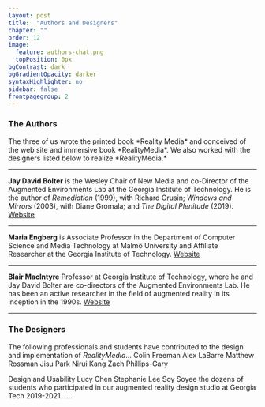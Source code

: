 ```yaml
---
layout: post
title:  "Authors and Designers"
chapter: ""
order: 12
image:
  feature: authors-chat.png
  topPosition: 0px
bgContrast: dark
bgGradientOpacity: darker
syntaxHighlighter: no
sidebar: false
frontpagegroup: 2
---
```

<h3>The Authors</h3>
The three of us wrote the printed book *Reality Media* and conceived of the web site and immersive book *RealityMedia*. We also worked with the designers listed below to realize *RealityMedia.*
<hr>
<b>Jay David Bolter</b> is the Wesley Chair of New Media and co-Director of the Augmented Environments Lab at the Georgia Institute of Technology.  He is the author of <i>Remediation</i> (1999), with Richard Grusin; <i>Windows and Mirrors</i> (2003), with Diane Gromala; and <i>The Digital Plenitude</i> (2019). <a href=https://jdbolter.net target="_blank">Website</a>

<div class="img img--10xLeading" style="background-image: url({{ site.baseurl_book_img }}ch-authors/jay.jpg);"></div>

<hr>
<b>Maria Engberg</b> is Associate Professor in the Department of Computer Science and Media Technology at Malmö University and Affiliate Researcher at the Georgia Institute of Technology. <a href=https://mau.se/en/persons/maria.engberg target="_blank">Website</a>

<div class="img img--16xLeading" style="background-image: url({{ site.baseurl_book_img }}ch-authors/maria.jpg);"></div>
<hr>
<b>Blair MacIntyre</b> Professor at Georgia Institute of Technology, where he and Jay David Bolter are co-directors of the Augmented Environments Lab. He has been an active researcher in the field of augmented reality in its inception in the 1990s. <a href=https://blairmacintyre.me/ target="_blank">Website</a> 

<div class="img img--16xLeading" style="background-image: url({{ site.baseurl_book_img }}ch-authors/blair_macintyre.png);"></div>

<hr>
<h3>The Designers</h3>

The following professionals and students have contributed to the design and implementation of *RealityMedia*...
Colin Freeman
Alex LaBarre
Matthew Rossman
Jisu Park
Nirui Kang
Zach Phillips-Gary

Design and Usability
Lucy Chen
Stephanie Lee
Soy Soyee
the dozens of students who participated in our augmented reality design studio at Georgia Tech 2019-2021.
....


